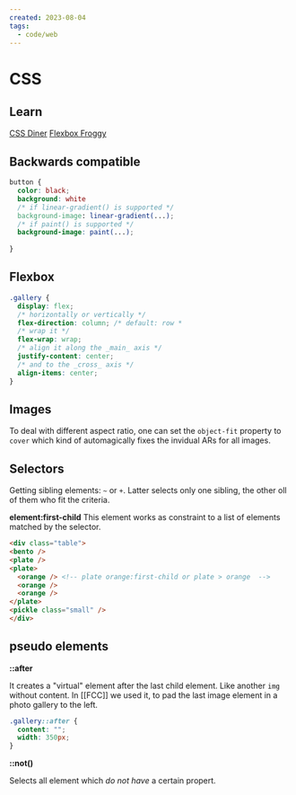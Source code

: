 ```yaml
---
created: 2023-08-04
tags:
  - code/web
---
```

# CSS

## Learn

[CSS Diner](https://flukeout.github.io/) 
[Flexbox Froggy](https://flexboxfroggy.com/)


## Backwards compatible

```css
button {
  color: black;
  background: white
  /* if linear-gradient() is supported */
  background-image: linear-gradient(...);
  /* if paint() is supported */
  background-image: paint(...);
  
}
```

## Flexbox

```css
.gallery {
  display: flex;
  /* horizontally or vertically */
  flex-direction: column; /* default: row *
  /* wrap it */
  flex-wrap: wrap;
  /* align it along the _main_ axis */
  justify-content: center;
  /* and to the _cross_ axis */
  align-items: center;
}

```

## Images

To deal with different aspect ratio, one can set the `object-fit` property to `cover` which kind of automagically fixes the invidual ARs for all images.


## Selectors

Getting sibling elements: `~` or `+`. Latter selects only one sibling, the other oll of them who fit the criteria.

**element:first-child** This element works as constraint to a list of elements matched by the selector.

```html
<div class="table">
<bento />
<plate />
<plate>
  <orange /> <!-- plate orange:first-child or plate > orange  -->
  <orange />
  <orange />
</plate>
<pickle class="small" />
</div>
```



## pseudo elements

**::after**

It creates a "virtual" element after the last child element. Like another `img` without content. In [[FCC]] we used it, to pad the last image element in a photo gallery to the left. 

```css
.gallery::after {
  content: "";
  width: 350px;
}
```

**::not()**

Selects all element which *do not have* a certain propert.

